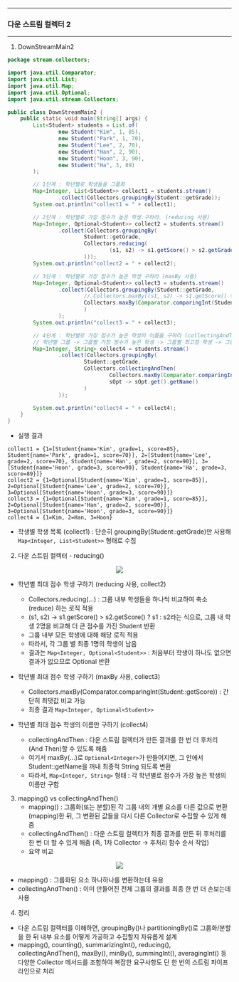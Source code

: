 -----
### 다운 스트림 컬렉터 2
-----
1. DownStreamMain2
```java
package stream.collectors;

import java.util.Comparator;
import java.util.List;
import java.util.Map;
import java.util.Optional;
import java.util.stream.Collectors;

public class DownStreamMain2 {
    public static void main(String[] args) {
        List<Student> students = List.of(
                new Student("Kim", 1, 85),
                new Student("Park", 1, 70),
                new Student("Lee", 2, 70),
                new Student("Han", 2, 90),
                new Student("Hoon", 3, 90),
                new Student("Ha", 3, 89)
        );

        // 1단계 : 학년별로 학생들을 그룹화
        Map<Integer, List<Student>> collect1 = students.stream()
                .collect(Collectors.groupingBy(Student::getGrade));
        System.out.println("collect1 = " + collect1);

        // 2단계 : 학년별로 가장 점수가 높은 학생 구하라. (reducing 사용)
        Map<Integer, Optional<Student>> collect2 = students.stream()
                .collect(Collectors.groupingBy(
                        Student::getGrade,
                        Collectors.reducing(
                                (s1, s2) -> s1.getScore() > s2.getGrade() ? s1 : s2
                        )));
        System.out.println("collect2 = " + collect2);

        // 3단계 : 학년별로 가장 점수가 높은 학생 구하라 (maxBy 사용)
        Map<Integer, Optional<Student>> collect3 = students.stream()
                .collect(Collectors.groupingBy(Student::getGrade,
                        // Collectors.maxBy((s1, s2) -> s1.getScore() > s2.getScore() ? 1 : -1
                        Collectors.maxBy(Comparator.comparingInt(Student::getScore))
                        )
                );
        System.out.println("collect3 = " + collect3);

        // 4단계 : 학년별로 가장 점수가 높은 학생의 이름을 구하라 (collectingAndThen + maxBy 사용)
        // 학년별 그룹 -> 그룹별 가장 점수가 높은 학생 -> 그룹별 최고점 학생 -> 그룹별 최고점 학생의 이름
        Map<Integer, String> collect4 = students.stream()
                .collect(Collectors.groupingBy(
                        Student::getGrade,
                        Collectors.collectingAndThen(
                                Collectors.maxBy(Comparator.comparingInt(Student::getScore)),
                                sOpt -> sOpt.get().getName()
                        )
                ));

        System.out.println("collect4 = " + collect4);
    }
}
```
  - 실행 결과
```
collect1 = {1=[Student{name='Kim', grade=1, score=85}, Student{name='Park', grade=1, score=70}], 2=[Student{name='Lee', grade=2, score=70}, Student{name='Han', grade=2, score=90}], 3=[Student{name='Hoon', grade=3, score=90}, Student{name='Ha', grade=3, score=89}]}
collect2 = {1=Optional[Student{name='Kim', grade=1, score=85}], 2=Optional[Student{name='Lee', grade=2, score=70}], 3=Optional[Student{name='Hoon', grade=3, score=90}]}
collect3 = {1=Optional[Student{name='Kim', grade=1, score=85}], 2=Optional[Student{name='Han', grade=2, score=90}], 3=Optional[Student{name='Hoon', grade=3, score=90}]}
collect4 = {1=Kim, 2=Han, 3=Hoon}
```

  - 학생별 학생 목록 (collect1) : 단순히 groupingBy(Student::getGrade)만 사용해 ```Map<Integer, List<Student>>``` 형태로 수집

2. 다운 스트림 컬렉터 - reducing()
<div align="center">
<img src="https://github.com/user-attachments/assets/9d2154c0-00ca-4f6d-b9a9-168ade6557e7">
</div>

  - 학년별 최대 점수 학생 구하기 (reducing 사용, collect2)
    + Collectors.reducing(...) : 그룹 내부 학생들을 하나씩 비교하여 축소(reduce) 하는 로직 적용
    + (s1, s2) -> s1.getScore() > s2.getScore() ? s1 : s2라는 식으로, 그룹 내 학생 2명을 비교해 더 큰 점수를 가진 Student 반환
    + 그룹 내부 모든 학생에 대해 해당 로직 적용
    + 따라서, 각 그룹 별 최종 1명의 학생이 남음
    + 결과는 ```Map<Integer, Optional<Student>>``` : 처음부터 학생이 하나도 없으면 결과가 없으므로 Optional 반환

  - 학년별 최대 점수 학생 구하기 (maxBy 사용, collect3)
    + Collectors.maxBy(Comparator.comparingInt(Student::getScore)) : 간단히 최댓값 비교 가능
    + 최종 결과 ```Map<Integer, Optional<Student>>```
   
  - 학년별 최대 점수 학생의 이름만 구하기 (collect4)
    + collectingAndThen : 다운 스트림 컬렉터가 만든 결과를 한 번 더 후처리(And Then)할 수 있도록 해줌
    + 여기서 maxBy(...)로 ```Optional<Integer>```가 만들어지면, 그 안에서 Student::getName을 꺼내 최종적 String 되도록 변환
    + 따라서, ```Map<Integer, String>``` 형태 : 각 학년별로 점수가 가장 높은 학생의 이름만 구함

3. mapping() vs collectingAndThen()
   - mapping() : 그룹화(또는 분할)된 각 그룹 내의 개별 요소를 다른 값으로 변환(mapping)한 뒤, 그 변환된 값들을 다시 다른 Collector로 수집할 수 있게 해줌
   - collectingAndThen() : 다운 스트림 컬렉터가 최종 결과를 만든 뒤 후처리를 한 번 더 할 수 있게 해줌 (즉, 1차 Collector → 후처리 함수 순서 작업)
   - 요약 비교
<div align="center">
<img src="https://github.com/user-attachments/assets/4020cf00-3461-4afb-83b7-1446efbe5421">
</div>

   - mapping() : 그룹화된 요소 하나하나를 변환하는데 유용
   - collectingAndThen() : 이미 만들어진 전체 그룹의 결과를 최종 한 번 더 손보는데 사용

4. 정리
  - 다운 스트림 컬렉터를 이해하면, groupingBy()나 partitioningBy()로 그룹화/분할을 한 뒤 내부 요소를 어떻게 가공하고 수집할지 자유롭게 설계
  - mapping(), counting(), summarizingInt(), reducing(), collectingAndThen(), maxBy(), minBy(), summingInt(), averagingInt() 등 다양한 Collector 메서드를 조합하여 복잡한 요구사항도 단 한 번의 스트림 파이프라인으로 처리
